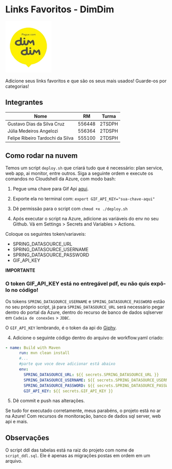# Links Favoritos - DimDim

![logo-dimdim](src/main/resources/static/images/dimdim-logo.png)

Adicione seus links favoritos e que são os seus mais usados! Guarde-os por categorias!

## Integrantes

| Nome | RM | Turma |
|------|----|-------|
| Gustavo Dias da Silva Cruz | 556448 | 2TSDPH |
| Júlia Medeiros Angelozi | 556364 | 2TDSPH |
| Felipe Ribeiro Tardochi da Silva | 555100 | 2TDSPH |

## Como rodar na nuvem

Temos um script `deploy.sh` que criará tudo que é necessário: plan service, web app, ai monitor, entre outros. Siga a seguinte ordem e execute os comandos no Cloudshell da Azure, com modo bash:

1. Pegue uma chave para Gif Api [aqui](https://developers.giphy.com/).

2. Exporte ela no terminal com: `export GIF_API_KEY="sua-chave-aqui"`

3. Dê permissão para o script com `chmod +x ./deploy.sh`

3. Após executar o script na Azure, adicione as variáveis do env no seu Github. Vá em Settings > Secrets and Variables > Actions.

Coloque os seguintes token/variaveis:

- SPRING_DATASOURCE_URL 
- SPRING_DATASOURCE_USERNAME
- SPRING_DATASOURCE_PASSWORD
- GIF_API_KEY

**IMPORTANTE**
### O token GIF_API_KEY está no entregável pdf, eu não quis expô-lo no código! 

Os tokens `SPRING_DATASOURCE_USERNAME` e `SPRING_DATASOURCE_PASSWORD` estão no seu próprio script, já para `SPRING_DATASOURCE_URL` será necessário pegar dentro do portal da Azure, dentro do recurso de banco de dados sqlserver em `Cadeia de conexões` > `JDBC`. 

O `GIF_API_KEY` lembrando, é o token da api do [Giphy](https://developers.giphy.com/).

4. Adicione o seguinte código dentro do arquivo de workflow.yaml criado:

```yaml
- name: Build with Maven
      run: mvn clean install
      #...
      #parte que voce deve adicionar está abaixo
      env: 
        SPRING_DATASOURCE_URL: ${{ secrets.SPRING_DATASOURCE_URL }}
        SPRING_DATASOURCE_USERNAME: ${{ secrets.SPRING_DATASOURCE_USERNAME }}
        SPRING_DATASOURCE_PASSWORD: ${{ secrets.SPRING_DATASOURCE_PASSWORD }}
        GIF_API_KEY: ${{ secrets.GIF_API_KEY }}
```

5. Dê commit e push nas alterações. 

Se tudo for executado corretamente, meus parabéns, o projeto está no ar na Azure! Com recursos de monitoração, banco de dados sql server, web api e mais.

## Observações

O script ddl das tabelas está na raiz do projeto com nome de `script_ddl.sql`. Ele é apenas as migrações postas em ordem em um arquivo.

